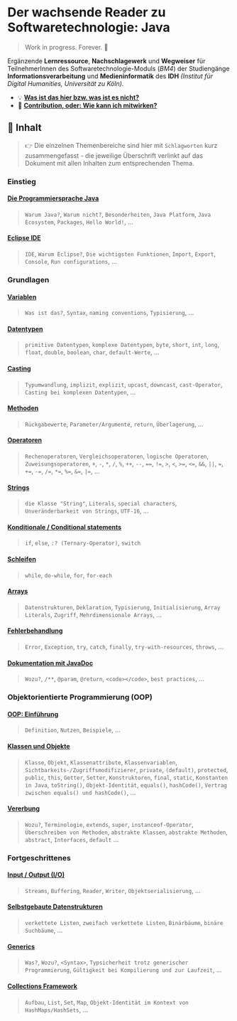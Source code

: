 # Der wachsende Reader zu Softwaretechnologie: Java
> Work in progress. Forever. :snail:

Ergänzende **Lernressource**, **Nachschlagewerk** und **Wegweiser** für TeilnehmerInnen des Softwaretechnologie-Moduls (_BM4_) der Studiengänge **Informationsverarbeitung** und **Medieninformatik** des **IDH** _(Institut für Digital Humanities, Universität zu Köln)_.

-   :bulb: [**Was ist das hier bzw. was ist es nicht?**](Was-Ist-Das.md)
-   :gift: [**Contribution, oder: Wie kann ich mitwirken?**](/Mitwirken.md)



## :book: Inhalt

> :point_right: Die einzelnen Themenbereiche sind hier mit `Schlagworten` kurz zusammengefasst - die jeweilige Überschrift verlinkt auf das Dokument mit allen Inhalten zum entsprechenden Thema.

### Einstieg

#### [Die Programmiersprache Java](/documents/Die-Programmiersprache-Java.md)
<!-- :coffee: -->

> `Warum Java?`, `Warum nicht?`, `Besonderheiten`, `Java Platform`, `Java Ecosystem`, `Packages`, `Hello World!`, ...

#### [Eclipse IDE](/documents/Eclipse-IDE.md)
<!-- :moon: -->

> `IDE`, `Warum Eclipse?`, `Die wichtigsten Funktionen`, `Import`, `Export`, `Console`, `Run configurations`, ...

### Grundlagen

#### [Variablen](/documents/Variablen.md)
<!-- :label: -->

> `Was ist das?`, `Syntax`, `naming conventions`, `Typisierung`, ...

#### [Datentypen](/documents/Datentypen.md)
<!-- :1234: -->

> `primitive Datentypen`, `komplexe Datentypen`, `byte`, `short`, `int`, `long`, `float`, `double`, `boolean`, `char`, `default-Werte`, ...

#### [Casting](/documents/Casting.md)
<!-- :performing_arts: -->

> `Typumwandlung`, `implizit`, `explizit`, `upcast`, `downcast`, `cast-Operator`, `Casting bei komplexen Datentypen`, ...

#### [Methoden](/documents/Methoden.md)
<!-- :clamp: -->

> `Rückgabewerte`, `Parameter/Argumente`, `return`, `Überlagerung`, ...

#### [Operatoren](/documents/Operatoren.md)
<!-- :symbols: -->

> `Rechenoperatoren`, `Vergleichsoperatoren`, `logische Operatoren`, `Zuweisungsoperatoren`, `+`, `-`, `*`, `/`, `%`, `++`, `--`, `==`, `!=`, `>`, `<`, `>=`, `<=`, `&&`, `||`, `=`, `+=`, `-=`, `/=`, `*=`, `%=`, `&=`, `|=`, ...

#### [Strings](/documents/Strings.md)
<!-- :ab: -->

> `die Klasse "String"`, `Literals`, `special characters`, `Unveränderbarkeit von Strings`, `UTF-16`, ...

#### [Konditionale / Conditional statements](/documents/Conditionals.md)
<!-- :railway_track: -->

> `if`, `else`, `:? (Ternary-Operator)`, `switch`

#### [Schleifen](/documents/Arrays.md)
<!-- :ribbon: -->

> `while`, `do-while`, `for`, `for-each`

#### [Arrays](/documents/Arrays.md)
<!-- :package: -->

> `Datenstrukturen`, `Deklaration`, `Typisierung`, `Initialisierung`, `Array Literals`, `Zugriff`, `Mehrdimensionale Arrays`, ...

#### [Fehlerbehandlung](/documents/Fehlerbehandlung.md)
<!-- :x: -->

> `Error`, `Exception`, `try`, `catch`, `finally`, `try-with-resources`, `throws`, ...

#### [Dokumentation mit JavaDoc](/documents/JavaDoc.md)
<!-- :clipboard: -->

> `Wozu?`, `/**`, `@param`, `@return`, `<code></code>`, `best practices`, ...

### Objektorientierte Programmierung (OOP)

#### [OOP: Einführung](/documents/OOP-Einführung.md)
<!-- :moyai: -->

> `Definition`, `Nutzen`, `Beispiele`, ...

#### [Klassen und Objekte](/documents/Klassen-und-Objekte.md)
<!-- :building_construction: -->

> `Klasse`, `Objekt`, `Klassenattribute`, `Klassenvariablen`, `Sichtbarkeits-/Zugriffsmodifizierer`, `private`, `(default)`, `protected`, `public`, `this`, `Getter`, `Setter`, `Konstruktoren`, `final`, `static`, `Konstanten in Java`, `toString()`, `Objekt-Identität`, `equals()`, `hashCode()`, `Vertrag zwischen equals() und hashCode()`, ...

#### [Vererbung](/documents/Vererbung.md)
<!-- :family: -->

> `Wozu?`, `Terminologie`, `extends`, `super`, `instanceof-Operator`, `Überschreiben von Methoden`, `abstrakte Klassen`, `abstrakte Methoden`, `abstract`, `Interfaces`, `default` ...

### Fortgeschrittenes

#### [Input / Output (I/O)](/documents/IO.md)
<!-- :fast_forward: -->

> `Streams`, `Buffering`, `Reader`, `Writer`, `Objektserialisierung`, ...

#### [Selbstgebaute Datenstrukturen](/documents/Datenstrukturen.md)
<!-- :chains: -->

> `verkettete Listen`, `zweifach verkettete Listen`, `Binärbäume`, `binäre Suchbäume`, ...

#### [Generics](/documents/Generics.md)
<!-- :pushpin: -->

> `Was?`, `Wozu?`, `<Syntax>`, `Typsicherheit trotz generischer Programmierung`, `Gültigkeit bei Kompilierung und zur Laufzeit`, ...

#### [Collections Framework](/documents/Collections-Framework.md)
<!-- :card_index_dividers: -->

> `Aufbau`, `List`, `Set`, `Map`, `Objekt-Identität im Kontext von HashMaps/HashSets`, ...
